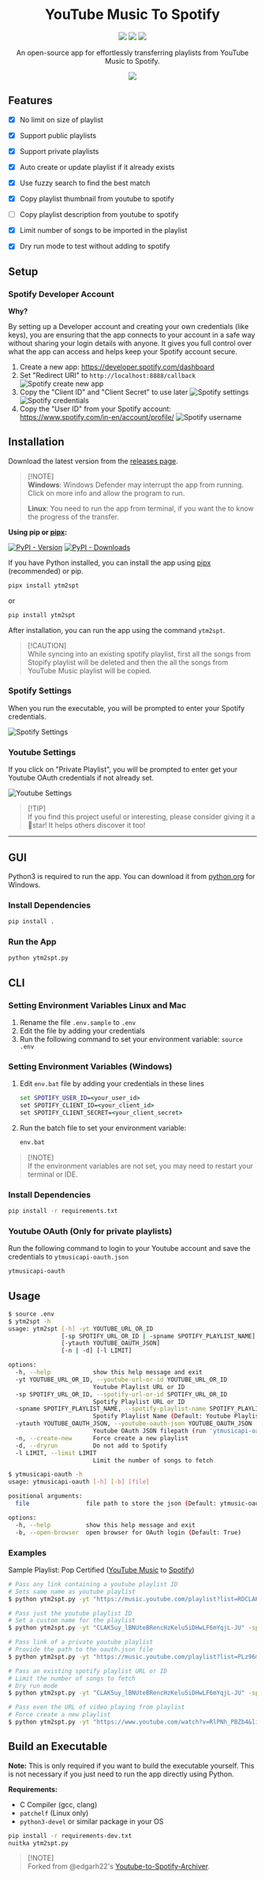 <h1 align="center">
   YouTube Music To Spotify
</h1>

<p align="center">
   <a href="https://github.com/abhishekmj303/ytm2spt/stargazers"><img src="https://img.shields.io/github/stars/abhishekmj303/ytm2spt?colorA=363a4f&colorB=b7bdf8&style=for-the-badge"></a>
   <a href="https://github.com/abhishekmj303/ytm2spt/releases/latest"><img src="https://img.shields.io/github/v/release/abhishekmj303/ytm2spt?colorA=363a4f&colorB=a6da95&style=for-the-badge"></a>
   <a href="https://github.com/abhishekmj303/ytm2spt/releases"><img src="https://img.shields.io/github/downloads/abhishekmj303/ytm2spt/total?colorA=363a4f&colorB=f5a97f&style=for-the-badge"></a>
</p>

<p align="center">
   An open-source app for effortlessly transferring playlists from YouTube Music to Spotify.
</p>

<p align="center">
   <img src="https://raw.githubusercontent.com/abhishekmj303/ytm2spt/refs/heads/main/media/app_ui.png">
</p>


## Features

- [x] No limit on size of playlist
- [x] Support public playlists
- [x] Support private playlists
- [x] Auto create or update playlist if it already exists
- [x] Use fuzzy search to find the best match
- [x] Copy playlist thumbnail from youtube to spotify
- [ ] Copy playlist description from youtube to spotify
- [x] Limit number of songs to be imported in the playlist
- [x] Dry run mode to test without adding to spotify


## Setup

### Spotify Developer Account

**Why?**

By setting up a Developer account and creating your own credentials (like keys), you are ensuring that the app connects to your account in a safe way without sharing your login details with anyone. It gives you full control over what the app can access and helps keep your Spotify account secure.

1. Create a new app: https://developer.spotify.com/dashboard
2. Set "Redirect URI" to `http://localhost:8888/callback`
   ![Spotify create new app](https://raw.githubusercontent.com/abhishekmj303/ytm2spt/refs/heads/main/media/spotify_create_app.png)
3. Copy the "Client ID" and "Client Secret" to use later
   ![Spotify settings](https://raw.githubusercontent.com/abhishekmj303/ytm2spt/refs/heads/main/media/spotify_settings.png)
   ![Spotify credentials](https://raw.githubusercontent.com/abhishekmj303/ytm2spt/refs/heads/main/media/spotify_credentials.png)
4. Copy the "User ID" from your Spotify account: https://www.spotify.com/in-en/account/profile/
   ![Spotify username](https://raw.githubusercontent.com/abhishekmj303/ytm2spt/refs/heads/main/media/spotify_username.png)


## Installation

Download the latest version from the [releases page](https://github.com/abhishekmj303/ytm2spt/releases/latest).

> [!NOTE]<br>
> **Windows**: Windows Defender may interrupt the app from running. Click on more info and allow the program to run.
>
> **Linux**: You need to run the app from terminal, if you want the to know the progress of the transfer.

**Using pip or [pipx](https://github.com/pypa/pipx#install-pipx):**

[![PyPI - Version](https://img.shields.io/pypi/v/ytm2spt?colorA=363a4f&colorB=c6a0f6&style=for-the-badge)](https://pypi.org/project/ytm2spt/)
[![PyPI - Downloads](https://img.shields.io/pypi/dm/ytm2spt?colorA=363a4f&colorB=f0c6c6&style=for-the-badge)](https://pypi.org/p/ytm2spt/)

If you have Python installed, you can install the app using [pipx](https://pipx.pypa.io/) (recommended) or pip.

```sh
pipx install ytm2spt
```

or

```sh
pip install ytm2spt
```

After installation, you can run the app using the command `ytm2spt`.

> [!CAUTION]<br>
> While syncing into an existing spotify playlist, first all the songs from Stopify playlist will be deleted and then the all the songs from YouTube Music playlist will be copied.


### Spotify Settings

When you run the executable, you will be prompted to enter your Spotify credentials.

![Spotify Settings](media/spotify_ui.png)

### Youtube Settings

If you click on "Private Playlist", you will be prompted to enter get your Youtube OAuth credentials if not already set.

![Youtube Settings](media/youtube_ui.png)


> [!TIP]<br>
> If you find this project useful or interesting, please consider giving it a 🌟star! It helps others discover it too!

---

## GUI

Python3 is required to run the app. You can download it from [python.org](https://www.python.org/downloads/) for Windows.

### Install Dependencies
```sh
pip install .
```

### Run the App
```sh
python ytm2spt.py
```

## CLI

### Setting Environment Variables Linux and Mac

1. Rename the file `.env.sample` to `.env`
2. Edit the file by adding your credentials
3. Run the following command to set your environment variable: `source .env`


### Setting Environment Variables (Windows)

1. Edit `env.bat` file by adding your credentials in these lines
   ```bat
   set SPOTIFY_USER_ID=<your_user_id>
   set SPOTIFY_CLIENT_ID=<your_client_id>
   set SPOTIFY_CLIENT_SECRET=<your_client_secret>
   ```
2. Run the batch file to set your environment variable: 
   ```bat
   env.bat
   ```

>[!NOTE]<br>
> If the environment variables are not set, you may need to restart your terminal or IDE.

### Install Dependencies
```sh
pip install -r requirements.txt
```

### Youtube OAuth (Only for private playlists)

Run the following command to login to your Youtube account and save the credentials to `ytmusicapi-oauth.json`
```sh
ytmusicapi-oauth
```

## Usage

```sh
$ source .env
$ ytm2spt -h
usage: ytm2spt [-h] -yt YOUTUBE_URL_OR_ID
               [-sp SPOTIFY_URL_OR_ID | -spname SPOTIFY_PLAYLIST_NAME]
               [-ytauth YOUTUBE_OAUTH_JSON]
               [-n | -d] [-l LIMIT]

options:
  -h, --help            show this help message and exit
  -yt YOUTUBE_URL_OR_ID, --youtube-url-or-id YOUTUBE_URL_OR_ID
                        Youtube Playlist URL or ID
  -sp SPOTIFY_URL_OR_ID, --spotify-url-or-id SPOTIFY_URL_OR_ID
                        Spotify Playlist URL or ID
  -spname SPOTIFY_PLAYLIST_NAME, --spotify-playlist-name SPOTIFY_PLAYLIST_NAME
                        Spotify Playlist Name (Default: Youtube Playlist Name)
  -ytauth YOUTUBE_OAUTH_JSON, --youtube-oauth-json YOUTUBE_OAUTH_JSON
                        Youtube OAuth JSON filepath (run 'ytmusicapi-oauth')
  -n, --create-new      Force create a new playlist
  -d, --dryrun          Do not add to Spotify
  -l LIMIT, --limit LIMIT
                        Limit the number of songs to fetch
```

```sh
$ ytmusicapi-oauth -h
usage: ytmusicapi-oauth [-h] [-b] [file]

positional arguments:
  file                file path to store the json (Default: ytmusic-oauth.json)

options:
  -h, --help          show this help message and exit
  -b, --open-browser  open browser for OAuth login (Default: True)
```

### Examples

Sample Playlist: Pop Certified ([YouTube Music](https://music.youtube.com/playlist?list=RDCLAK5uy_lBNUteBRencHzKelu5iDHwLF6mYqjL-JU) to [Spotify](https://open.spotify.com/playlist/6DyIxXHMwuEMbsfPTIr9C8))

```sh
# Pass any link containing a youtube playlist ID
# Sets same name as youtube playlist
$ python ytm2spt.py -yt "https://music.youtube.com/playlist?list=RDCLAK5uy_lBNUteBRencHzKelu5iDHwLF6mYqjL-JU"

# Pass just the youtube playlist ID
# Set a custom name for the playlist
$ python ytm2spt.py -yt "CLAK5uy_lBNUteBRencHzKelu5iDHwLF6mYqjL-JU" -spname "Pop Certified"

# Pass link of a private youtube playlist
# Provide the path to the oauth.json file
$ python ytm2spt.py -yt "https://music.youtube.com/playlist?list=PLz96m0PSfi9p8ABcEcUlSMVmz7sN-IEFu" -ytauth "oauth.json"

# Pass an existing spotify playlist URL or ID
# Limit the number of songs to fetch
# Dry run mode
$ python ytm2spt.py -yt "CLAK5uy_lBNUteBRencHzKelu5iDHwLF6mYqjL-JU" -sp "https://open.spotify.com/playlist/6DyIxXHMwuEMbsfPTIr9C8" -l 10 -d

# Pass even the URL of video playing from playlist
# Force create a new playlist
$ python ytm2spt.py -yt "https://www.youtube.com/watch?v=RlPNh_PBZb4&list=RDCLAK5uy_lBNUteBRencHzKelu5iDHwLF6mYqjL-JU" -n
```


## Build an Executable

**Note:** This is only required if you want to build the executable yourself. This is not necessary if you just need to run the app directly using Python.

**Requirements:**
- C Compiler (gcc, clang)
- `patchelf` (Linux only)
- `python3-devel` or similar package in your OS

```sh
pip install -r requirements-dev.txt
nuitka ytm2spt.py
```


> [!NOTE]<br>
> Forked from @edgarh22's [Youtube-to-Spotify-Archiver](https://github.com/edgarh92/Youtube-to-Spotify-Archiver).
